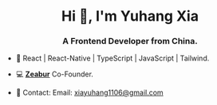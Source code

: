<h1 align="center">Hi 👋, I'm Yuhang Xia</h1>
<h3 align="center">A Frontend Developer from China.</h3>

- 🌱 React | React-Native | TypeScript | JavaScript | Tailwind.

- 💻 [**Zeabur**](https://github.com/zeabur) Co-Founder.

- 📮 Contact: Email: xiayuhang1106@gmail.com
